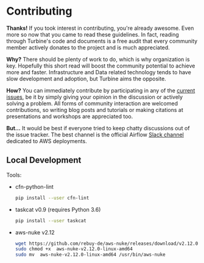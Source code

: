 # Contributing

**Thanks!** If you took interest in contributing, you're already awesome. Even
more so now that you came to read these guidelines. In fact, reading through
Turbine's code and documents is a free audit that every community member
actively donates to the project and is much appreciated.

**Why?** There should be plenty of work to do, which is why organization is key.
Hopefully this short read will boost the community potential to achieve more and
faster. Infrastructure and Data related technology tends to have slow
development and adoption, but Turbine aims the opposite.

**How?** You can immediately contribute by participating in any of the [current
issues](https://github.com/villasv/turbine/issues), be it by simply giving your
opinion in the discussion or actively solving a problem. All forms of community
interaction are welcomed contributions, so writing blog posts and tutorials or
making citations at presentations and workshops are appreciated too.

**But...** It would be best if everyone tried to keep chatty discussions out of
the issue tracker. The best channel is the official Airflow [Slack
channel](https://apache-airflow.slack.com/messages/CCRR5EBA7/) dedicated to AWS
deployments.

## Local Development

Tools:
- cfn-python-lint
    ```bash
    pip install --user cfn-lint
    ```

- taskcat v0.9 (requires Python 3.6)
    ```bash
    pip install --user taskcat
    ```

- aws-nuke v2.12
    ```bash
    wget https://github.com/rebuy-de/aws-nuke/releases/download/v2.12.0/aws-nuke-v2.12.0-linux-amd64
    sudo chmod +x  aws-nuke-v2.12.0-linux-amd64
    sudo mv  aws-nuke-v2.12.0-linux-amd64 /usr/bin/aws-nuke
    ```